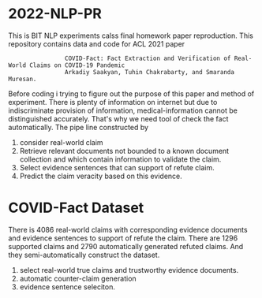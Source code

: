 # 2022-NLP-PR
This is BIT NLP experiments calss final homework paper reproduction.
This repository contains data and code for ACL 2021 paper 

					COVID-Fact: Fact Extraction and Verification of Real-World Claims on COVID-19 Pandemic
					Arkadiy Saakyan, Tuhin Chakrabarty, and Smaranda Muresan.

Before coding i trying to figure out the purpose of this paper and method of experiment.
There is plenty of information on internet but due to indiscriminate provision of information, medical-information cannot be 
distinguished accurately. That's why we need tool of check the fact automatically.
The pipe line constructed by 
 1) consider real-world claim
 2) Retrieve relevant documents not bounded to a known document collection and which contain information to validate the claim.
 3) Select evidence sentences that can support of refute claim.
 4) Predict the claim veracity based on this evidence.



# COVID-Fact Dataset 
There is 4086 real-world claims with corresponding evidence documents and evidence sentences to support of refute the claim.
There are 1296 supported claims and 2790 automatically generated refuted claims.
And they semi-automatically construct the dataset.
1) select real-world true claims and trustworthy evidence documents.
2) automatic counter-claim generation
3) evidence sentence seleciton.
